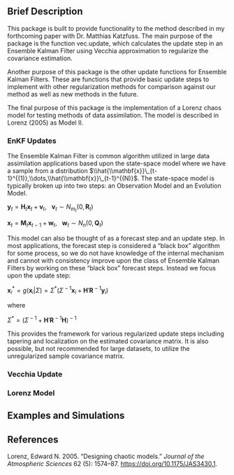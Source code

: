 Brief Description
-----------------

This package is built to provide functionality to the method described
in my forthcoming paper with Dr. Matthias Katzfuss. The main purpose of
the package is the function vec.update, which calculates the update step
in an Ensemble Kalman Filter using Vecchia approximation to regularize
the covariance estimation.

Another purpose of this package is the other update functions for
Ensemble Kalman Filters. These are functions that provide basic update
steps to implement with other regularization methods for comparison
against our method as well as new methods in the future.

The final purpose of this package is the implementation of a Lorenz
chaos model for testing methods of data assimilation. The model is
described in Lorenz (2005) as Model II.

### EnKF Updates

The Ensemble Kalman Filter is common algorithm utilized in large data
assimilation applications based upon the state-space model where we have
a sample from a distribution
$\\hat{\\mathbf{x}}\_{t-1}^{(1)},\\dots,\\hat{\\mathbf{x}}\_{t-1}^{(N)}$.
The state-space model is typically broken up into two steps: an
Observation Model and an Evolution Model.

**y**<sub>*t*</sub> = **H**<sub>*t*</sub>**x**<sub>*t*</sub> + **v**<sub>*t*</sub>,   **v**<sub>*t*</sub> ∼ *N*<sub>*m*<sub>*t*</sub></sub>(0, **R**<sub>*t*</sub>)

**x**<sub>*t*</sub> = **M**<sub>*t*</sub>**x**<sub>*t* − 1</sub> + **w**<sub>*t*</sub>,   **w**<sub>*t*</sub> ∼ *N*<sub>*n*</sub>(0, **Q**<sub>*t*</sub>)

This model can also be thought of as a forecast step and an update step.
In most applications, the forecast step is considered a “black box”
algorithm for some process, so we do not have knowledge of the internal
mechanism and cannot with consistency improve upon the class of Ensemble
Kalman Filters by working on these “black box” forecast steps. Instead
we focus upon the update step:

**x**<sub>*i*</sub><sup>\*</sup> = *g*(**x**<sub>*i*</sub>|*Σ*) = *Σ*<sup>\*</sup>(*Σ*<sup> − 1</sup>**x**<sub>*i*</sub> + **H**′**R**<sup> − 1</sup>**y**<sub>*i*</sub>)

where

*Σ*<sup>\*</sup> = (*Σ*<sup> − 1</sup> + **H**′**R**<sup> − 1</sup>**H**)<sup> − 1</sup>

This provides the framework for various regularized update steps
including tapering and localization on the estimated covariance matrix.
It is also possible, but not recommended for large datasets, to utilize
the unregularized sample covariance matrix.

### Vecchia Update

### Lorenz Model

Examples and Simulations
------------------------

References
----------

Lorenz, Edward N. 2005. “Designing chaotic models.” *Journal of the
Atmospheric Sciences* 62 (5): 1574–87.
<https://doi.org/10.1175/JAS3430.1>.
